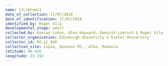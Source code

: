 ```yaml
---
name: ilLimCami1
date_of_collection: 17/07/2018
date_of_identification: 17/07/2018
identified_by: Roger Vila
developmental_stage: adult
collected_by: Konrad Lohse, Alex Hayward, Dominik Laetsch & Roger Vila
collector_organisation: Edinburgh University & Exeter University
collector_id: RO_LC_940
collection_site: Lupsa, Apuseni Mt., Alba, Romania
latitude: 46.416
longitude: 23.192
---
```

